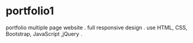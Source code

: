 # portfolio1
portfolio multiple page website . full responsive design . use HTML, CSS, Bootstrap, JavaScript ,jQuery .

